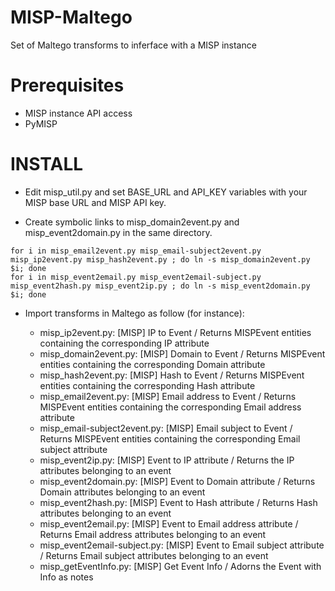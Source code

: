 # MISP-Maltego
Set of Maltego transforms to inferface with a MISP instance

# Prerequisites
- MISP instance API access
- PyMISP

# INSTALL

- Edit misp_util.py and set BASE_URL and API_KEY variables with your MISP base URL and MISP API key.

- Create symbolic links to misp_domain2event.py and misp_event2domain.py in the same directory.
```
for i in misp_email2event.py misp_email-subject2event.py misp_ip2event.py misp_hash2event.py ; do ln -s misp_domain2event.py $i; done
for i in misp_event2email.py misp_event2email-subject.py misp_event2hash.py misp_event2ip.py ; do ln -s misp_event2domain.py $i; done
```

- Import transforms in Maltego as follow (for instance):

  * misp_ip2event.py: [MISP] IP to Event / Returns MISPEvent entities containing the corresponding IP attribute
  * misp_domain2event.py: [MISP] Domain to Event / Returns MISPEvent entities containing the corresponding Domain attribute
  * misp_hash2event.py: [MISP] Hash to Event / Returns MISPEvent entities containing the corresponding Hash attribute
  * misp_email2event.py: [MISP] Email address to Event / Returns MISPEvent entities containing the corresponding Email address attribute
  * misp_email-subject2event.py: [MISP] Email subject to Event / Returns MISPEvent entities containing the corresponding Email subject attribute
  * misp_event2ip.py: [MISP] Event to IP attribute / Returns the IP attributes belonging to an event
  * misp_event2domain.py: [MISP] Event to Domain attribute / Returns Domain attributes belonging to an event
  * misp_event2hash.py: [MISP] Event to Hash attribute / Returns Hash attributes belonging to an event
  * misp_event2email.py: [MISP] Event to Email address attribute / Returns Email address attributes belonging to an event
  * misp_event2email-subject.py: [MISP] Event to Email subject attribute / Returns Email subject attributes belonging to an event
  * misp_getEventInfo.py: [MISP] Get Event Info / Adorns the Event with Info as notes
